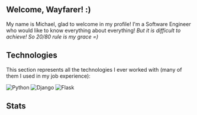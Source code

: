 ## Welcome, Wayfarer! :)
My name is Michael, glad to welcome in my profile!
I'm a Software Engineer who would like to know everything about everything! *But it is difficult to achieve! So 20/80 rule is my grace =)*

## Technologies
This section represents all the technologies I ever worked with (many of them I used in my job experience):

![Python](https://img.shields.io/badge/Python-black?style=flat&logo=Python)
![Django](https://img.shields.io/badge/Django-darkgreen?style=flat&logo=Django)
![Flask](https://img.shields.io/badge/Flask-white?style=flat&logo=Flask)

## Stats
